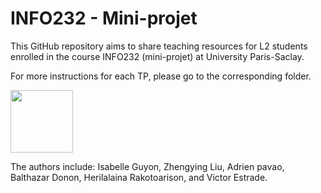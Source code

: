 # INFO232 - Mini-projet

This GitHub repository aims to share teaching resources for L2 students enrolled in the course INFO232 (mini-projet) at University Paris-Saclay.

For more instructions for each TP, please go to the corresponding folder.


<img src="https://www.universite-paris-saclay.fr/profiles/saclay/themes/saclay_v2/logo.svg" height="100">

The authors include: Isabelle Guyon, Zhengying Liu, Adrien pavao, Balthazar Donon, Herilalaina Rakotoarison, and Victor Estrade.
